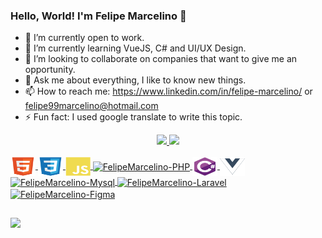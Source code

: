 ### Hello, World! I'm Felipe Marcelino 👋

- 🔭 I’m currently open to work.
- 🌱 I’m currently learning VueJS, C# and UI/UX Design.
- 👯 I’m looking to collaborate on companies that want to give me an opportunity.
- 💬 Ask me about everything, I like to know new things.
- 📫 How to reach me: https://www.linkedin.com/in/felipe-marcelino/ or felipe99marcelino@hotmail.com
- ⚡ Fun fact: I used google translate to write this topic.

<div align="center">
  <a href="https://github.com/felipemarcelino99">
  <img height="180em" src="https://github-readme-stats.vercel.app/api?username=felipemarcelino99&show_icons=true&theme=dracula&include_all_commits=true&count_private=true"/>
  <img height="180em" src="https://github-readme-stats.vercel.app/api/top-langs/?username=felipemarcelino99&layout=compact&langs_count=7&theme=dracula"/>
</div>
  
 <div style="display: inline_block"><br>
  <img align="center" alt="FelipeMarcelino-HTML" height="30" width="40" src="https://raw.githubusercontent.com/devicons/devicon/master/icons/html5/html5-original.svg">
  <img align="center" alt="FelipeMarcelino-CSS" height="30" width="40" src="https://raw.githubusercontent.com/devicons/devicon/master/icons/css3/css3-original.svg">
  <img align="center" alt="FelipeMarcelino-Js" height="30" width="40" src="https://raw.githubusercontent.com/devicons/devicon/master/icons/javascript/javascript-plain.svg">
  <img align="center" alt="FelipeMarcelino-PHP" height="30" width="40" src="https://cdn.jsdelivr.net/gh/devicons/devicon/icons/php/php-original.svg" />
  <img align="center" alt="FelipeMarcelino-Csharp" height="30" width="40" src="https://raw.githubusercontent.com/devicons/devicon/master/icons/csharp/csharp-original.svg">
  <img align="center" alt="FelipeMarcelino-Vuejs" height="30" width="40" src="https://raw.githubusercontent.com/devicons/devicon/master/icons/vuejs/vuejs-plain.svg">
  <img align="center" alt="FelipeMarcelino-Mysql" height="30" width="40" src="https://cdn.jsdelivr.net/gh/devicons/devicon/icons/mysql/mysql-original.svg"
  <img align="center" alt="FelipeMarcelino-Bootstrap" height="30" width="40" src="https://cdn.jsdelivr.net/gh/devicons/devicon/icons/bootstrap/bootstrap-original.svg" />
  <img align="center" alt="FelipeMarcelino-Laravel" height="30" width="40" src="https://cdn.jsdelivr.net/gh/devicons/devicon/icons/laravel/laravel-plain.svg" />
  <img align="center" alt="FelipeMarcelino-Figma" height="30" width="40" src="https://cdn.jsdelivr.net/gh/devicons/devicon/icons/figma/figma-original.svg" />
 </div>
  
  ##
 
<div> 
 <a href="https://www.linkedin.com/in/felipe-marcelino/" target="_blank"><img src="https://img.shields.io/badge/-LinkedIn-%230077B5?style=for-the-badge&logo=linkedin&logoColor=white" target="_blank"></a>
</div>
 
